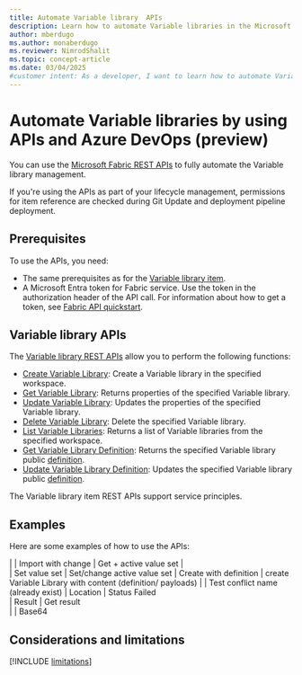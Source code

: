 ```yaml
---
title: Automate Variable library  APIs
description: Learn how to automate Variable libraries in the Microsoft Fabric Application lifecycle management (ALM) tool, by using APIs.
author: mberdugo
ms.author: monaberdugo
ms.reviewer: NimrodShalit
ms.topic: concept-article
ms.date: 03/04/2025
#customer intent: As a developer, I want to learn how to automate Variable libraries in the Microsoft Fabric Application lifecycle management (ALM) tool, by using APIs, so that I can manage my content lifecycle.
---
```


# Automate Variable libraries by using APIs and Azure DevOps (preview)

You can use the [Microsoft Fabric REST APIs](/rest/api/fabric/articles/using-fabric-apis) to fully automate the Variable library management.

If you're using the APIs as part of your lifecycle management, permissions for item reference are checked during Git Update and deployment pipeline deployment.

## Prerequisites

To use the APIs, you need:

- The same prerequisites as for the [Variable library item](./get-started-variable-libraries.md#prerequisites).
- A Microsoft Entra token for Fabric service. Use the token in the authorization header of the API call. For information about how to get a token, see [Fabric API quickstart](/rest/api/fabric/articles/get-started/fabric-api-quickstart).

## Variable library APIs

The [Variable library REST APIs](/rest/api/fabric/variablelibrary/items) allow you to perform the following functions:

- [Create Variable Library](/rest/api/fabric/variablelibrary/items/create-variable-library): Create a Variable library in the specified workspace.
- [Get Variable Library](/rest/api/fabric/variablelibrary/items/get-variable-library): Returns properties of the specified Variable library.
- [Update Variable Library](/rest/api/fabric/variablelibrary/items/update-variable-library): Updates the properties of the specified Variable library.
- [Delete Variable Library](/rest/api/fabric/variablelibrary/items/delete-variable-library): Delete the specified Variable library.
- [List Variable Libraries](/rest/api/fabric/variablelibrary/items/list-variable-libraries): Returns a list of Variable libraries from the specified workspace.
- [Get Variable Library Definition](/rest/api/fabric/variablelibrary/items/get-variable-library-definition): Returns the specified Variable library public [definition](../git-integration/source-code-format.md).
- [Update Variable Library Definition](/rest/api/fabric/variablelibrary/items/update-variable-library-definition): Updates the specified Variable library public [definition](../git-integration/source-code-format.md).

The Variable library item REST APIs support service principles.

## Examples

Here are some examples of how to use the APIs:

|          | Import with change
| Get + active value set |   
| Set value set | Set/change active value set
| Create with definition | create Variable Library with content (definition/ payloads)
|          | Test conflict name (already exist)
| Location | Status Failed   
| Result   | Get result  
|          | Base64

## Considerations and limitations

 [!INCLUDE [limitations](./includes/variable-library-limitations.md)]
